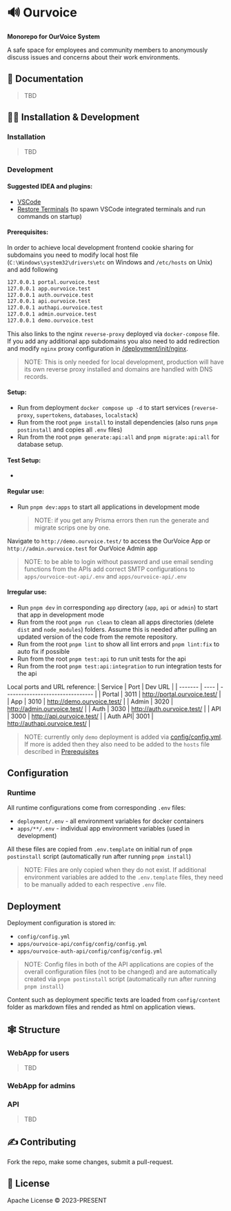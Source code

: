 # 🔊 Ourvoice

<b>Monorepo for OurVoice System </b>

A safe space for employees and community members to anonymously discuss issues and concerns about their work environments.

## 📖 Documentation

> TBD

## 🐱‍💻 Installation & Development

### Installation

> TBD

### Development

#### Suggested IDEA and plugins:

- [VSCode](https://code.visualstudio.com/)
- [Restore Terminals](https://marketplace.visualstudio.com/items?itemName=EthanSK.restore-terminals) (to spawn VSCode integrated terminals and run commands on startup)

#### Prerequisites:

In order to achieve local development frontend cookie sharing for subdomains you need to modify local host file (`C:\Windows\system32\drivers\etc` on Windows and `/etc/hosts` on Unix) and add following

```bash
127.0.0.1 portal.ourvoice.test
127.0.0.1 app.ourvoice.test
127.0.0.1 auth.ourvoice.test
127.0.0.1 api.ourvoice.test
127.0.0.1 authapi.ourvoice.test
127.0.0.1 admin.ourvoice.test
127.0.0.1 demo.ourvoice.test
```

This also links to the nginx `reverse-proxy` deployed via `docker-compose` file. If you add any additional app subdomains you also need to add redirection and modify `nginx` proxy configuration in [/deployment/init/nginx](/deployment/init/nginx).

> NOTE: This is only needed for local development, production will have its own reverse proxy installed and domains are handled with DNS records.

#### Setup:

- Run from deployment `docker compose up -d` to start services (`reverse-proxy`, `supertokens`, `databases`, `localstack`)
- Run from the root `pnpm install` to install dependencies (also runs `pnpm postinstall` and copies all `.env` files)
- Run from the root `pnpm generate:api:all` and `pnpm migrate:api:all` for database setup.

#### Test Setup:

-

#### Regular use:

- Run `pnpm dev:apps` to start all applications in development mode
  > NOTE: if you get any Prisma errors then run the generate and migrate scrips one by one.

Navigate to `http://demo.ourvoice.test/` to access the OurVoice App or `http://admin.ourvoice.test` for OurVoice Admin app

> NOTE: to be able to login without password and use email sending functions from the APIs add correct SMTP configurations to `apps/ourvoice-out-api/.env` and `apps/ourvoice-api/.env`

#### Irregular use:

- Run `pnpm dev` in corresponding `app` directory (`app`, `api` or `admin`) to start that app in development mode
- Run from the root `pnpm run clean` to clean all apps directories (delete `dist` and `node_modules`) folders. Assume this is needed after pulling an updated version of the code from the remote repository.
- Run from the root `pnpm lint` to show all lint errors and `pnpm lint:fix` to auto fix if possible
- Run from the root `pnpm test:api` to run unit tests for the api
- Run from the root `pnpm test:api:integration` to run integration tests for the api

Local ports and URL reference:
| Service | Port | Dev URL |
| ------- | ---- | -------------------------------- |
| Portal | 3011 | http://portal.ourvoice.test/ |
| App | 3010 | http://demo.ourvoice.test/ |
| Admin | 3020 | http://admin.ourvoice.test/ |
| Auth | 3030 | http://auth.ourvoice.test/ |
| API | 3000 | http://api.ourvoice.test/ |
| Auth API| 3001 | http://authapi.ourvoice.test/ |

> NOTE: currently only `demo` deployment is added via [config/config.yml](./config/config.yml). If more is added then they also need to be added to the `hosts` file described in [Prerequisites](####Prerequisites)

## Configuration

### Runtime

All runtime configurations come from corresponding `.env` files:

- `deployment/.env` - all environment variables for docker containers
- `apps/**/.env` - individual app environment variables (used in development)

All these files are copied from `.env.template` on initial run of `pnpm postinstall` script (automatically run after running `pnpm install`)

> NOTE: Files are only copied when they do not exist. If additional environment variables are added to the `.env.template` files, they need to be manually added to each respective `.env` file.

## Deployment

Deployment configuration is stored in:

- `config/config.yml`
- `apps/ourvoice-api/config/config/config.yml`
- `apps/ourvoice-auth-api/config/config/config.yml`

> NOTE: Config files in both of the API applications are copies of the overall configuration files (not to be changed) and are automatically created via `pnpm postinstall` script (automatically run after running `pnpm install`)

Content such as deployment specific texts are loaded from `config/content` folder as markdown files and rended as html on application views.

## 🕸️ Structure

### WebApp for users

> TBD

### WebApp for admins

>

### API

> TBD

## ✍️ Contributing

Fork the repo, make some changes, submit a pull-request.

## 📝 License

Apache License © 2023-PRESENT
